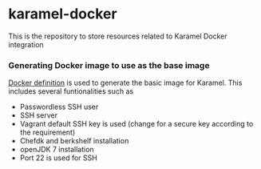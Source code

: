 # karamel-docker
This is the repository to store resources related to Karamel Docker integration

### Generating Docker image to use as the base image

[Docker definition](https://github.com/shelan/karamel-docker/tree/master/docker-image) is used to generate the basic image for Karamel. This includes several funtionalities such as

* Passwordless SSH user
* SSH server
* Vagrant default SSH key is used (change for a secure key according to the requirement)
* Chefdk and berkshelf installation
* openJDK 7 installation
* Port 22 is used for SSH

